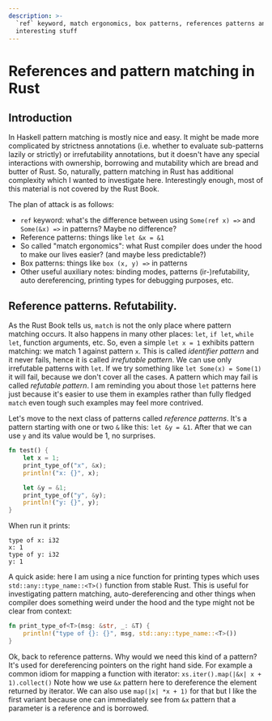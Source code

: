 ```yaml
---
description: >-
  `ref` keyword, match ergonomics, box patterns, references patterns and other
  interesting stuff
---
```


# References and pattern matching in Rust

## Introduction

In Haskell pattern matching is mostly nice and easy. It might be made more complicated by strictness annotations \(i.e. whether to evaluate sub-patterns lazily or strictly\) or irrefutability annotations, but it doesn't have any special interactions with ownership, borrowing and mutability which are bread and butter of Rust. So, naturally, pattern matching in Rust has additional complexity which I wanted to investigate here. Interestingly enough, most of this material is not covered by the Rust Book.

The plan of attack is as follows:

* `ref` keyword: what's the difference between using `Some(ref x) =>` and `Some(&x) =>` in patterns? Maybe no difference?
* Reference patterns: things like `let &x = &1`
* So called "match ergonomics": what Rust compiler does under the hood to make our lives easier? \(and maybe less predictable?\)
* Box patterns: things like `box (x, y) =>` in patterns
* Other useful auxiliary notes: binding modes, patterns \(ir-\)refutability, auto dereferencing, printing types for debugging purposes, etc.

## Reference patterns. Refutability.

As the Rust Book tells us, `match` is not the only place where pattern matching occurs. It also happens in many other places: `let`, `if let`, `while let`, function arguments, etc. So, even a simple `let x = 1` exhibits pattern matching: we match 1 against pattern `x`. This is called _identifier pattern_ and it never fails, hence it is called _irrefutable pattern_. We can use only irrefutable patterns with `let`. If we try something like `let Some(x) = Some(1)` it will fail, because we don't cover all the cases. A pattern which may fail is called _refutable pattern_. I am reminding you about those `let` patterns here just because it's easier to use them in examples rather than fully fledged `match` even tough such examples may feel more contrived.

Let's move to the next class of patterns called _reference patterns_. It's a pattern starting with one or two `&` like this: `let &y = &1`. After that we can use `y` and its value would be 1, no surprises. 

```rust
fn test() {
    let x = 1;
    print_type_of("x", &x);
    println!("x: {}", x);

    let &y = &1;
    print_type_of("y", &y);
    println!("y: {}", y);
}
```

When run it prints:

```text
type of x: i32
x: 1
type of y: i32
y: 1
```

A quick aside: here I am using a nice function for printing types which uses `std::any::type_name::<T>()` function from stable Rust. This is useful for investigating pattern matching, auto-dereferencing and other things when compiler does something weird under the hood and the type might not be clear from context:

```rust
fn print_type_of<T>(msg: &str, _: &T) {
    println!("type of {}: {}", msg, std::any::type_name::<T>())
}
```

Ok, back to reference patterns. Why would we need this kind of a pattern? It's used for dereferencing pointers on the right hand side. For example a common idiom for mapping a function with iterator: `xs.iter().map(|&x| x + 1).collect()` Note how we use `&x` pattern here to dereference the element returned by iterator. We can also use `map(|x| *x + 1)` for that but I like the first variant because one can immediately see from `&x` pattern that a parameter is a reference and is borrowed. 



